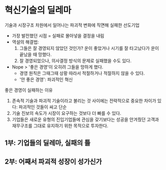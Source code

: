 # 혁신기술의 딜레마
 
기술과 시장구조 차원에서 일어나는 파괴적 변화에 직면해 실패한 선도기업
 * 가장 발전했던 시점 = 실패로 몰아넣을 결정을 내림
 * 역설의 해결법:
    1. 그들은 잘 경영되지 않았던 것인가? 운이 좋았거나 시기를 잘 타고났다가 운이 끝났을 때 망했다. 
    2. 잘 경영되었으나, 의사결정 방식의 문제로 실패했을 수도 있다.
* Nope > '좋은 경영'이 오히려 그들을 망하게 했다. 
    * 경영 원칙은 그때그때 상황 따라서 적절하거나 적절하지 않을 수 있다.
    * '안 좋은 경영': 파괴적인 혁신

좋은 경영이 실패하는 이유
1. 존속적 기술과 파괴적 기술이라고 불리는 것 사이에는 전략적으로 중요한 차이가 있다: 파괴적인 것들이 싸고 단순
2. 기술 진보의 속도가 시장이 요구하는 것보다 더 빠를 수 있다.
3. 기업들은 새로운 유형의 진입기업들에 관심을 갖기보다는 성공을 안겨줬던 고객과 재무구조를 그대로 유지하기 위한 목적으로 투자한다.

## 1부: 기업들의 딜레마, 실패의 틀



## 2부: 어째서 파괴적 성장이 성가신가 